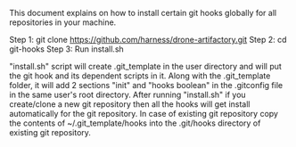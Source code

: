 This document explains on how to install certain git hooks globally for all repositories in your machine.

Step 1: git clone https://github.com/harness/drone-artifactory.git
Step 2: cd git-hooks
Step 3: Run install.sh

"install.sh" script will create .git_template in the user directory and will put the git hook and its dependent scripts in it. Along with the .git_template folder, it will add 2 sections "init" and "hooks boolean" in the .gitconfig file in the same user's root directory.
After running "install.sh" if you create/clone a new git repository then all the hooks will get install automatically for the git repository. In case of existing git repository copy the contents of ~/.git_template/hooks into the .git/hooks directory of existing git repository.